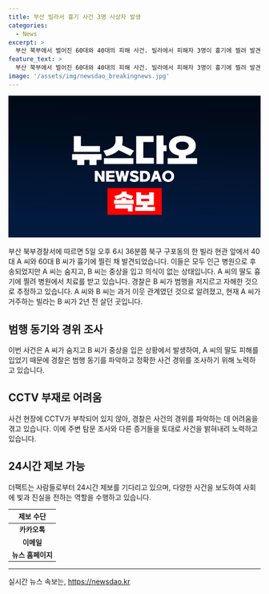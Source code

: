 ```yaml
---
title: 부산 빌라서 흉기 사건 3명 사상자 발생
categories:
  - News
excerpt: >
  부산 북부에서 벌어진 60대와 40대의 피해 사건. 빌라에서 피해자 3명이 흉기에 찔려 발견됐고, 40대는 사망, 60대는 중상을 입었으며, 60대의 딸도 부상을 입었다. 이웃 관계였던 A씨와 B씨로 확인된 피해자들. B씨는 범행 후 자해로 의식이 없는 상태이며, 범행 동기는 조사 중. CCTV 없어 사건 경위 확인 어려움. 경찰의 조사가 진행 중이나 제보를 기다리고 있다.
feature_text: >
  부산 북부에서 벌어진 60대와 40대의 피해 사건. 빌라에서 피해자 3명이 흉기에 찔려 발견됐고, 40대는 사망, 60대는 중상을 입었으며, 60대의 딸도 부상을 입었다. 이웃 관계였던 A씨와 B씨로 확인된 피해자들. B씨는 범행 후 자해로 의식이 없는 상태이며, 범행 동기는 조사 중. CCTV 없어 사건 경위 확인 어려움. 경찰의 조사가 진행 중이나 제보를 기다리고 있다.
image: '/assets/img/newsdao_breakingnews.jpg'
---
```


<p><img src="/assets/img/newsdao_breakingnews.jpg" alt="pcversion 속보" /></p>

<p data-ke-size="size16">부산 북부경찰서에 따르면 5일 오후 6시 36분쯤 북구 구포동의 한 빌라 현관 앞에서 40대 A 씨와 60대 B 씨가 흉기에 찔린 채 발견되었습니다. 이들은 모두 인근 병원으로 후송되었지만 A 씨는 숨지고, B 씨는 중상을 입고 의식이 없는 상태입니다. A 씨의 딸도 흉기에 찔려 병원에서 치료를 받고 있습니다. 경찰은 B 씨가 범행을 저지르고 자해한 것으로 추정하고 있습니다. A 씨와 B 씨는 과거 이웃 관계였던 것으로 알려졌고, 현재 A 씨가 거주하는 빌라는 B 씨가 2년 전 살던 곳입니다.</p>

<h2 data-ke-size="size26">범행 동기와 경위 조사</h2>

<p data-ke-size="size16">이번 사건은 A 씨가 숨지고 B 씨가 중상을 입은 상황에서 발생하여, A 씨의 딸도 피해를 입었기 때문에 경찰은 범행 동기를 파악하고 정확한 사건 경위를 조사하기 위해 노력하고 있습니다. </p>

<h2 data-ke-size="size26">CCTV 부재로 어려움</h2>

<p data-ke-size="size16">사건 현장에 CCTV가 부착되어 있지 않아, 경찰은 사건의 경위를 파악하는 데 어려움을 겪고 있습니다. 이에 주변 탐문 조사와 다른 증거들을 토대로 사건을 밝혀내려 노력하고 있습니다. </p>

<h2 data-ke-size="size26">24시간 제보 가능</h2>

<p data-ke-size="size16">더팩트는 사람들로부터 24시간 제보를 기다리고 있으며, 다양한 사건을 보도하여 사회에 빛과 진실을 전하는 역할을 수행하고 있습니다.</p>

<table>
<thead>
<tr>
<th style="text-align: center; height: 17px;"><b>제보 수단</b></th>
</tr>
</thead>
<tbody>
<tr>
<td style="text-align: center; height: 17px;"><b>카카오톡</b></td>
</tr>
<tr>
<td style="text-align: center; height: 17px;"><b>이메일</b></td>
</tr>
<tr>
<td style="text-align: center; height: 17px;"><b>뉴스 홈페이지</b></td>
</tr>
</tbody>
</table>

<hr>
실시간 뉴스 속보는, <a href="https://newsdao.kr" rel="dofollow">https://newsdao.kr</a>


